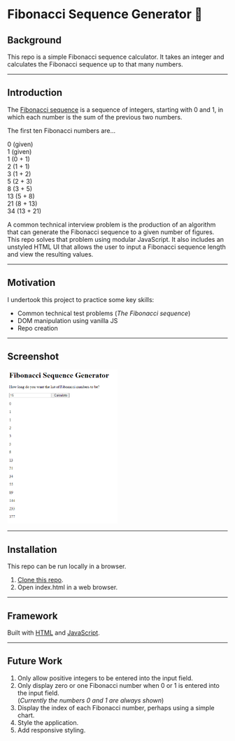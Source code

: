 # Fibonacci Sequence Generator 📜

## Background

This repo is a simple Fibonacci sequence calculator. It takes an integer and calculates the Fibonacci sequence up to that many numbers.

---

## Introduction

The [Fibonacci sequence](https://en.wikipedia.org/wiki/Fibonacci_number#Sequence_properties) is a sequence of integers, starting with 0 and 1, in which each number is the sum of the previous two numbers.

The first ten Fibonacci numbers are...

0  (given)  
1  (given)  
1   (0 + 1)  
2   (1 + 1)  
3   (1 + 2)  
5   (2 + 3)  
8   (3 + 5)  
13  (5 + 8)  
21  (8 + 13)  
34  (13 + 21)  

A common technical interview problem is the production of an algorithm that can generate the Fibonacci sequence to a given number of figures. This repo solves that problem using modular JavaScript. It also includes an unstyled HTML UI that allows the user to input a Fibonacci sequence length and view the resulting values.

---

## Motivation

I undertook this project to practice some key skills:

- Common technical test problems (*The Fibonacci sequence*)
- DOM manipulation using vanilla JS
- Repo creation

---

## Screenshot

<img src="assets/screenshot.png" width="50%" alt="Screenshot of the web app. It is all in unstyled HTML; white background, black Times New Roman text. Under the title Fibonacci Sequence Generator the user is invited to input a number. A Calculate button can then be clicked. The page then shows the Fibonacci sequence as a list of numbers below these other elements.">

---

## Installation

This repo can be run locally in a browser.

1. [Clone this repo](https://github.com/DevArrowsmith/fibonacci).
2. Open index.html in a web browser.

---

## Framework

Built with [HTML](https://developer.mozilla.org/en-US/docs/Web/HTML) and [JavaScript](https://developer.mozilla.org/en-US/docs/Web/JavaScript).

---

## Future Work

1. Only allow positive integers to be entered into the input field.
2. Only display zero or one Fibonacci number when 0 or 1 is entered into the input field.  
(*Currently the numbers 0 and 1 are always shown*)
2. Display the index of each Fibonacci number, perhaps using a simple chart.
3. Style the application.
4. Add responsive styling.






